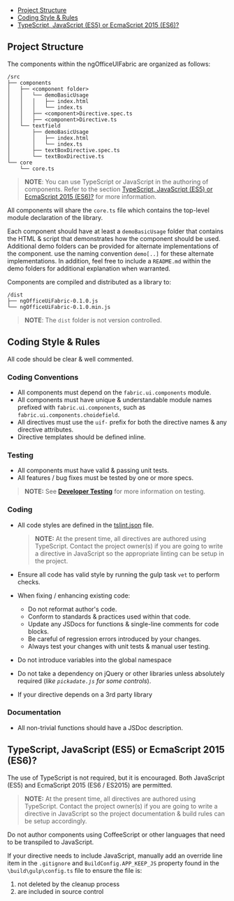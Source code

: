 - [Project Structure](#project-structure)
- [Coding Style & Rules](#coding-style--rules)
- [TypeScript, JavaScript (ES5) or EcmaScript 2015 (ES6)?](#typescript-javascript-es5-or-ecmascript-2015-es6)

## Project Structure

The components within the ngOfficeUIFabric are organized as follows:

```
/src
├── components
│   ├── <component folder>
│   │   └── demoBasicUsage
│   │   │   ├── index.html
│   │   │   └── index.ts
│   │   ├── <component>Directive.spec.ts
│   │   ├── <component>Directive.ts
│   └── textfield
│       ├── demoBasicUsage
│       │   ├── index.html
│       │   └── index.ts
│       ├── textBoxDirective.spec.ts
│       └── textBoxDirective.ts
└── core
    └── core.ts
```

> **NOTE**: You can use TypeScript or JavaScript in the authoring of components. Refer to the section [TypeScript, JavaScript (ES5) or EcmaScript 2015 (ES6)?](#typescript-javascript-es5-or-ecmascript-2015-es6) for more information.

All components will share the `core.ts` file which contains the top-level module declaration of the library.

Each component should have at least a `demoBasicUsage` folder that contains the HTML & script that demonstrates how the component should be used. Additional demo folders can be provided for alternate implementations of the component. use the naming convention `demo[..]` for these alternate implementations. In addition, feel free to include a `README.md` within the demo folders for additional explanation when warranted.

Components are compiled and distributed as a library to:

```
/dist
├── ngOfficeUiFabric-0.1.0.js
└── ngOfficeUiFabric-0.1.0.min.js
```

> **NOTE**: The `dist` folder is not version controlled.

## Coding Style & Rules

All code should be clear & well commented.

### Coding Conventions
- All components must depend on the `fabric.ui.components` module.
- All components must have unique & understandable module names prefixed with `fabric.ui.components`, such as `fabric.ui.components.choidefield`.
- All directives must use the `uif-` prefix for both the directive names & any directive attributes.
- Directive templates should be defined inline.

### Testing

- All components must have valid & passing unit tests.
- All features / bug fixes must be tested by one or more specs.

> **NOTE:** See **[Developer Testing](Developer-Testing.md)** for more information on testing.

### Coding

- All code styles are defined in the [tslint.json](/ngOfficeUIFabric/ng-officeuifabric/blob/master/tslint.json) file. 

  > **NOTE:** At the present time, all directives are authored using TypeScript. Contact the project owner(s) if you are going to write a directive in JavaScript so the appropriate linting can be setup in the project.

- Ensure all code has valid style by running the gulp task `vet` to perform checks.
- When fixing / enhancing existing code:
  - Do not reformat author's code.
  - Conform to standards & practices used within that code.
  - Update any JSDocs for functions & single-line comments for code blocks.
  - Be careful of regression errors introduced by your changes.
  - Always test your changes with unit tests & manual user testing.
- Do not introduce variables into the global namespace
- Do not take a dependency on jQuery or other libraries unless absolutely required (*like `pickadate.js` for some controls*).
- If your directive depends on a 3rd party library

### Documentation

- All non-trivial functions should have a JSDoc description.

## TypeScript, JavaScript (ES5) or EcmaScript 2015 (ES6)?

The use of TypeScript is not required, but it is encouraged. Both JavaScript (ES5) and EcmaScript 2015 (ES6 / ES2015) are permitted. 

  > **NOTE:** At the present time, all directives are authored using TypeScript. Contact the project owner(s) if you are going to write a directive in JavaScript so the project documentation & build rules can be setup accordingly.

Do not author components using CoffeeScript or other languages that need to be transpiled to JavaScript.

If your directive needs to include JavaScript, manually add an override line item in the `.gitignore` and `BuildConfig.APP_KEEP_JS` property found in the `\build\gulp\config.ts` file to ensure the file is:
  1. not deleted by the cleanup process
  1. are included in source control
